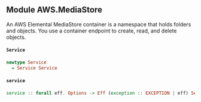 ## Module AWS.MediaStore

<p>An AWS Elemental MediaStore container is a namespace that holds folders and objects. You use a container endpoint to create, read, and delete objects. </p>

#### `Service`

``` purescript
newtype Service
  = Service Service
```

#### `service`

``` purescript
service :: forall eff. Options -> Eff (exception :: EXCEPTION | eff) Service
```


